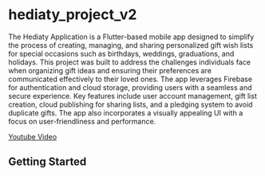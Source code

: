 # hediaty_project_v2

The Hediaty Application is a Flutter-based mobile app designed to simplify the process of creating, managing, and sharing personalized gift wish lists for special occasions such as birthdays, weddings, graduations, and holidays. This project was built to address the challenges individuals face when organizing gift ideas and ensuring their preferences are communicated effectively to their loved ones.
The app leverages Firebase for authentication and cloud storage, providing users with a seamless and secure experience. Key features include user account management, gift list creation, cloud publishing for sharing lists, and a pledging system to avoid duplicate gifts. The app also incorporates a visually appealing UI with a focus on user-friendliness and performance.

[Youtube Video](https://www.youtube.com/watch?v=z7tKz1k3588)
 

## Getting Started
